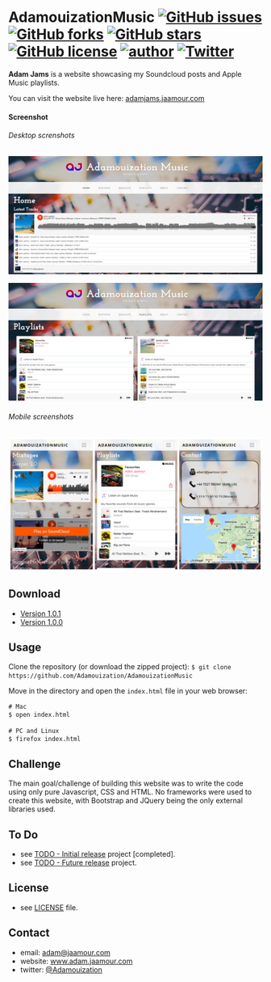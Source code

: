 # AdamouizationMusic [![GitHub issues](https://img.shields.io/github/issues/Adamouization/AdamouizationMusic.svg)](https://github.com/Adamouization/AdamouizationMusic/issues) [![GitHub forks](https://img.shields.io/github/forks/Adamouization/AdamouizationMusic.svg)](https://github.com/Adamouization/AdamouizationMusic/network) [![GitHub stars](https://img.shields.io/github/stars/Adamouization/AdamouizationMusic.svg)](https://github.com/Adamouization/AdamouizationMusic/stargazers) [![GitHub license](https://img.shields.io/github/license/Adamouization/AdamouizationMusic.svg)](https://github.com/Adamouization/AdamouizationMusic/blob/master/LICENSE) [![author](https://img.shields.io/badge/author-Adam%20Jaamour-lightgrey.svg)](http://www.adamjams.jaamour.com) [![Twitter](https://img.shields.io/twitter/url/https/github.com/Adamouization/AdamouizationMusic.svg?style=social)](https://twitter.com/intent/tweet?text=Wow:&url=https%3A%2F%2Fgithub.com%2FAdamouization%2FAdamouizationMusic)

**Adam Jams** is a website showcasing my Soundcloud posts and Apple Music playlists.

You can visit the website live here: [adamjams.jaamour.com](http://adamjams.jaamour.com/)

#### Screenshot

###### Desktop screnshots
![desktop home page](images/screenshots/home.png)

![desktop home page](images/screenshots/playlists.png)

###### Mobile screenshots
![mobile playlists page](images/screenshots/mobile.png)

## Download
* [Version 1.0.1](https://github.com/Adamouization/AdamouizationMusic/raw/master/releases/AdamouizationMusic-v1.0.1-09042018.zip)
* [Version 1.0.0](https://github.com/Adamouization/AdamouizationMusic/raw/master/releases/AdamouizationMusic-v1.0.0-06042018.zip)

## Usage
Clone the repository (or download the zipped project):
`$ git clone https://github.com/Adamouization/AdamouizationMusic`

Move in the directory and open the `index.html` file in your web browser:
```
# Mac
$ open index.html

# PC and Linux
$ firefox index.html
```

## Challenge
The main goal/challenge of building this website was to write the code using only pure Javascript, CSS and HTML.
No frameworks were used to create this website, with Bootstrap and JQuery being the only external libraries used.

## To Do
* see [TODO - Initial release](https://github.com/Adamouization/AdamouizationMusic/projects/1) project [completed].
* see [TODO - Future release](https://github.com/Adamouization/AdamouizationMusic/projects/2) project.

## License 
* see [LICENSE](https://github.com/Adamouization/AdamouizationMusic/blob/master/LICENSE) file.

## Contact
* email: adam@jaamour.com
* website: www.adam.jaamour.com
* twitter: [@Adamouization](https://twitter.com/Adamouization)
